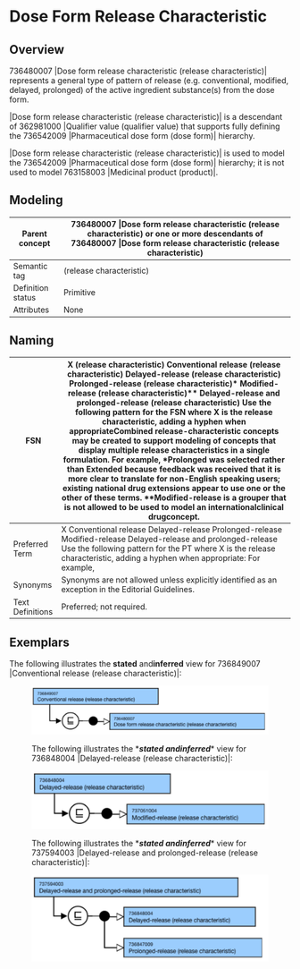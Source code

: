 # Dose Form Release Characteristic

## Overview

736480007 |Dose form release characteristic (release characteristic)| represents a general type of pattern of release (e.g. conventional, modified, delayed, prolonged) of the active ingredient substance(s) from the dose form.

|Dose form release characteristic (release characteristic)| is a descendant of 362981000 |Qualifier value (qualifier value) that supports fully defining the 736542009 |Pharmaceutical dose form (dose form)| hierarchy. 

|Dose form release characteristic (release characteristic)| is used to model the 736542009 |Pharmaceutical dose form (dose form)| hierarchy; it is not used to model 763158003 |Medicinal product (product)|.

## Modeling

| Parent concept | 736480007 \|Dose form release characteristic (release characteristic) or one or more descendants of 736480007 \|Dose form release characteristic (release characteristic) |
|---|---|
| Semantic tag | (release characteristic) |
| Definition status | Primitive |
| Attributes | None |

## Naming

| FSN | X (release characteristic) Conventional release (release characteristic) Delayed-release (release characteristic) Prolonged-release (release characteristic)* Modified-release (release characteristic)** Delayed-release and prolonged-release (release characteristic) Use the following pattern for the FSN where X is the release characteristic, adding a hyphen when appropriateCombined release-characteristic concepts may be created to support modeling of concepts that display multiple release characteristics in a single formulation. For example, *Prolonged was selected rather than Extended because feedback was received that it is more clear to translate for non-English speaking users; existing national drug extensions appear to use one or the other of these terms. **Modified-release is a grouper that is not allowed to be used to model an internationalclinical drugconcept. |
|---|---|
| Preferred Term | X Conventional release Delayed-release Prolonged-release Modified-release Delayed-release and prolonged-release Use the following pattern for the PT where X is the release characteristic, adding a hyphen when appropriate: For example, |
| Synonyms | Synonyms are not allowed unless explicitly identified as an exception in the Editorial Guidelines. |
| Text Definitions | Preferred; not required. |

## Exemplars

The following illustrates the ****stated**** and****inferred**** view for 736849007 |Conventional release (release characteristic)|:

<figure><img src="images/174691187.png" alt="" title=""><figcaption><p>The following illustrates the *<em><strong>stated</strong><strong> and</strong><strong>inferred</strong></em>* view for 736848004 |Delayed-release (release characteristic)|:</p></figcaption></figure>

  

<figure><img src="images/174691186.png" alt="" title=""><figcaption><p>The following illustrates the *<em><strong>stated</strong><strong> and</strong><strong>inferred</strong></em>* view for 737594003 |Delayed-release and prolonged-release (release characteristic)|:</p></figcaption></figure>

  

<figure><img src="images/174691185.png" alt="" title=""></figure>
